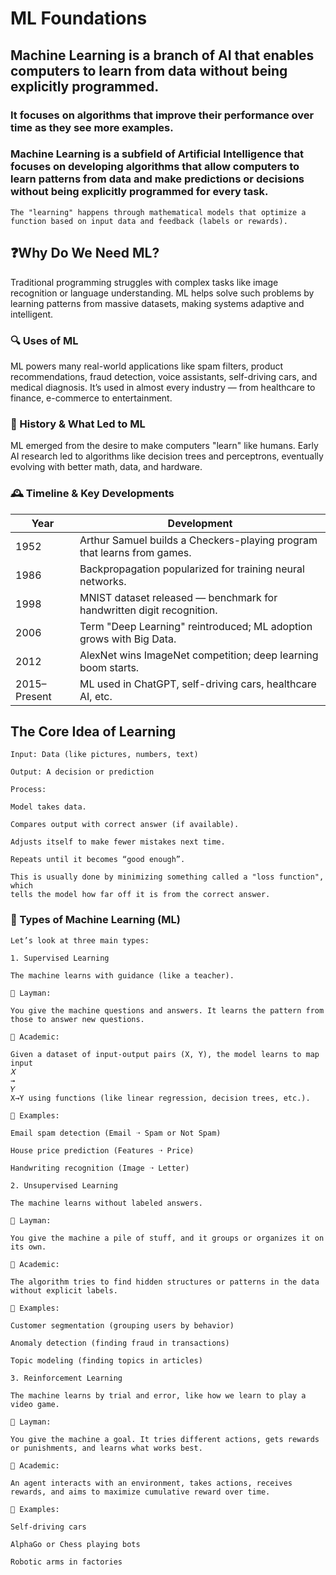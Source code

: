 # ML Foundations

## Machine Learning is a branch of AI that enables computers to learn from data without being explicitly programmed.
### It focuses on algorithms that improve their performance over time as they see more examples.

### Machine Learning is a subfield of Artificial Intelligence that focuses on developing algorithms that allow computers to learn patterns from data and make predictions or decisions without being explicitly programmed for every task.
    The "learning" happens through mathematical models that optimize a function based on input data and feedback (labels or rewards).


## ❓Why Do We Need ML?

Traditional programming struggles with complex tasks like image recognition or language understanding.
ML helps solve such problems by learning patterns from massive datasets, making systems 
adaptive and intelligent.


### 🔍 Uses of ML

ML powers many real-world applications like spam filters, product recommendations, 
fraud detection, voice assistants, self-driving cars, and medical diagnosis.
It’s used in almost every industry — from healthcare to finance, e-commerce to 
entertainment.


### 📜 History & What Led to ML

ML emerged from the desire to make computers "learn" like humans.
Early AI research led to algorithms like decision trees and perceptrons, eventually evolving with better math, data, and hardware.


### 🕰️ Timeline & Key Developments

| Year         | Development                                                                       |
|--------------|------------------------------------------------------------------------------------|
| 1952         | Arthur Samuel builds a Checkers-playing program that learns from games.           |
| 1986         | Backpropagation popularized for training neural networks.                         |
| 1998         | MNIST dataset released — benchmark for handwritten digit recognition.             |
| 2006         | Term "Deep Learning" reintroduced; ML adoption grows with Big Data.               |
| 2012         | AlexNet wins ImageNet competition; deep learning boom starts.                     |
| 2015–Present | ML used in ChatGPT, self-driving cars, healthcare AI, etc.                        |



## The Core Idea of Learning

    Input: Data (like pictures, numbers, text)

    Output: A decision or prediction

    Process:

    Model takes data.

    Compares output with correct answer (if available).

    Adjusts itself to make fewer mistakes next time.

    Repeats until it becomes “good enough”.

    This is usually done by minimizing something called a "loss function", which 
    tells the model how far off it is from the correct answer.


### 🧪 Types of Machine Learning (ML)

    Let’s look at three main types:

    1. Supervised Learning

    The machine learns with guidance (like a teacher).

    💬 Layman:

    You give the machine questions and answers. It learns the pattern from those to answer new questions.

    📘 Academic:

    Given a dataset of input-output pairs (X, Y), the model learns to map input 
    𝑋
    →
    𝑌
    X→Y using functions (like linear regression, decision trees, etc.).

    🧠 Examples:

    Email spam detection (Email ➝ Spam or Not Spam)

    House price prediction (Features ➝ Price)

    Handwriting recognition (Image ➝ Letter)

    2. Unsupervised Learning

    The machine learns without labeled answers.

    💬 Layman:

    You give the machine a pile of stuff, and it groups or organizes it on its own.

    📘 Academic:

    The algorithm tries to find hidden structures or patterns in the data without explicit labels.

    🧠 Examples:

    Customer segmentation (grouping users by behavior)

    Anomaly detection (finding fraud in transactions)

    Topic modeling (finding topics in articles)

    3. Reinforcement Learning

    The machine learns by trial and error, like how we learn to play a video game.

    💬 Layman:

    You give the machine a goal. It tries different actions, gets rewards or punishments, and learns what works best.

    📘 Academic:

    An agent interacts with an environment, takes actions, receives rewards, and aims to maximize cumulative reward over time.

    🧠 Examples:

    Self-driving cars

    AlphaGo or Chess playing bots

    Robotic arms in factories